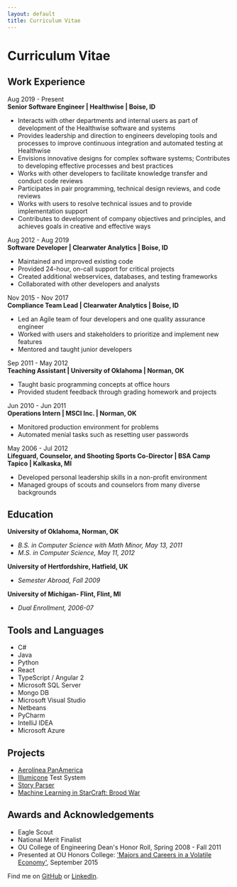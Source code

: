 ```yaml
---
layout: default
title: Curriculum Vitae
---
```


# Curriculum Vitae  

Work Experience
----
Aug 2019 - Present  
**Senior Software Engineer | Healthwise | Boise, ID**  
* Interacts with other departments and internal users as part of development of the
Healthwise software and systems
* Provides leadership and direction to engineers developing tools and processes to
improve continuous integration and automated testing at Healthwise
* Envisions innovative designs for complex software systems; Contributes to
developing effective processes and best practices
* Works with other developers to facilitate knowledge transfer and conduct code
reviews
* Participates in pair programming, technical design reviews, and code reviews
* Works with users to resolve technical issues and to provide implementation support  
* Contributes to development of company objectives and principles, and achieves
goals in creative and effective ways  

Aug 2012 - Aug 2019  
**Software Developer | Clearwater Analytics | Boise, ID**  
* Maintained and improved existing code  
* Provided 24-hour, on-call support for critical projects
* Created additional webservices, databases, and testing frameworks  
* Collaborated with other developers and analysts

Nov 2015 - Nov 2017  
**Compliance Team Lead | Clearwater Analytics | Boise, ID**  
* Led an Agile team of four developers and one quality assurance engineer  
* Worked with users and stakeholders to prioritize and implement new features  
* Mentored and taught junior developers

Sep 2011 - May 2012  
**Teaching Assistant | University of Oklahoma | Norman, OK**  
* Taught basic programming concepts at office hours
* Provided student feedback through grading homework and projects

Jun 2010 - Jun 2011  
**Operations Intern | MSCI Inc. | Norman, OK**  
* Monitored production environment for problems
* Automated menial tasks such as resetting user passwords

May 2006 - Jul 2012  
**Lifeguard, Counselor, and Shooting Sports Co-Director | BSA Camp Tapico | Kalkaska, MI**  
* Developed personal leadership skills in a non-profit environment
* Managed groups of scouts and counselors from many diverse backgrounds


Education
----
**University of Oklahoma, Norman, OK**  
* *B.S. in Computer Science with Math Minor, May 13, 2011*  
* *M.S. in Computer Science, May 11, 2012*  

**University of Hertfordshire, Hatfield, UK**  
* *Semester Abroad, Fall 2009*  

**University of Michigan- Flint, Flint, MI**  
* *Dual Enrollment, 2006-07*  


Tools and Languages
----
* C#  
* Java  
* Python  
* React  
* TypeScript / Angular 2  
* Microsoft SQL Server  
* Mongo DB  
* Microsoft Visual Studio  
* Netbeans  
* PyCharm  
* IntelliJ IDEA  
* Microsoft Azure  


Projects
----
* [Aerolínea PanAmerica](/2020/01/10/panam-notes.html)  
* [Illumicone](https://illumicone.com/) Test System  
* [Story Parser](/StoryParser.html)  
* [Machine Learning in StarCraft: Brood War](/papers/burr2011.pdf)  


Awards and Acknowledgements
----
* Eagle Scout  
* National Merit Finalist  
* OU College of Engineering Dean's Honor Roll, Spring 2008 - Fall 2011  
* Presented at OU Honors College: ['Majors and Careers in a Volatile Economy'](/2017/02/04/ou-talk.html), September 2015  


Find me on [GitHub](https://github.com/timburr1) or [LinkedIn](http://www.linkedin.com/pub/timothy-burr/66/a88/a39).
 